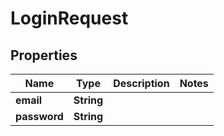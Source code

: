 

# LoginRequest


## Properties

Name | Type | Description | Notes
------------ | ------------- | ------------- | -------------
**email** | **String** |  | 
**password** | **String** |  | 



